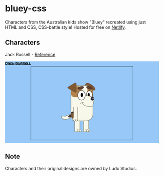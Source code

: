 # bluey-css

Characters from the Australian kids show "Bluey" recreated using just HTML and CSS, CSS-battle style!
Hosted for free on [Netlify](https://blueyincss.netlify.app).

## Characters

Jack Russell - [Reference](https://blueypedia.fandom.com/wiki/Jack_Russell)

![Jack Russell from Bluey recreated in HTML and CSS](/images/jack-russell.png "Jack Russell")

## Note

Characters and their original designs are owned by Ludo Studios.
